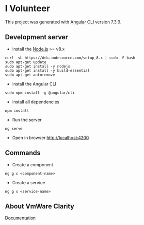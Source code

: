 # I Volunteer

This project was generated with [Angular CLI](https://github.com/angular/angular-cli) version 7.3.9.

## Development server

- Install the [Node.js](https://nodejs.org/en/) >= v8.x
```
curl -sL https://deb.nodesource.com/setup_8.x | sudo -E bash -
sudo apt-get update
sudo apt-get install -y nodejs
sudo apt-get install -y build-essential
sudo apt-get autoremove
```
- Install the Angular CLI
```
sudo npm install -g @angular/cli
```
- Install all dependencies
```
npm install
```
- Run the server
```
ng serve
```
- Open in browser [http://localhost:4200](http://localhost:4200)

## Commands

- Create a component

```
ng g c <component-name>
```

- Create a service

```
ng g s <service-name>
```

## About VmWare Clarity

[Documentation](https://v1.clarity.design/get-started)
